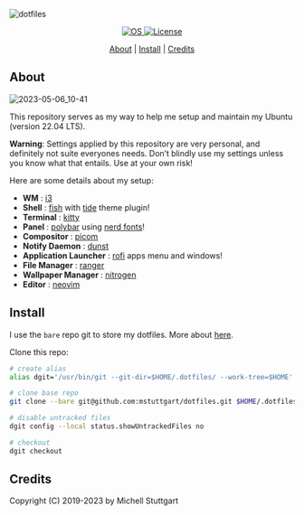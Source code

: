 ![dotfiles](https://user-images.githubusercontent.com/8174740/236624304-5fcfdad6-897b-46ce-8c6a-4e81d28878fd.png)

<p align="center">
  <a href="https://github.com/mstuttgart/dotfiles">
    <img src="https://img.shields.io/badge/OS-Linux-informational?style=for-the-badge&logo=linux&logoColor=white&color=bed5c5" alt="OS">
  </a>
  <a href="https://github.com/mstuttgart/dotfiles/blob/master/LICENSE">
    <img src="https://img.shields.io/github/license/mstuttgart/dotfiles.svg?style=for-the-badge&color=bed5c5" alt="License">
  </a>
</p>

<p align="center">
  <a href="#about">About</a> |
  <a href="#install">Install</a> |
  <a href="#credits">Credits</a>
</p>

## About

![2023-05-06_10-41](https://user-images.githubusercontent.com/8174740/236627842-bd9fea77-8537-408e-ac8c-0b2db0a24c96.png)

This repository serves as my way to help me setup and maintain my Ubuntu (version 22.04 LTS).

**Warning**: Settings applied by this repository are very personal, and definitely not suite everyones needs. Don’t blindly use my settings unless you know what that entails. Use at your own risk!

Here are some details about my setup:

- **WM**                           : [i3](https://github.com/i3/i3)
- **Shell**                        : [fish](https://fishshell.com/) with [tide](https://github.com/IlanCosman/tide) theme plugin!
- **Terminal**                     : [kitty](https://github.com/kovidgoyal/kitty)
- **Panel**                        : [polybar](https://github.com/polybar/polybar) using [nerd fonts](https://github.com/ryanoasis/nerd-fonts)!
- **Compositor**                   : [picom](https://github.com/chjj/compton)
- **Notify Daemon**                : [dunst](https://wiki.archlinux.org/index.php/Dunst)
- **Application Launcher**         : [rofi](https://github.com/davatorium/rofi) apps menu and windows!
- **File Manager**                 : [ranger](https://github.com/ranger/ranger)
- **Wallpaper Manager**            : [nitrogen](https://github.com/l3ib/nitrogen)
- **Editor**                       : [neovim](https://neovim.io/)

## Install

I use the `bare` repo git to store my dotfiles. More about [here](https://www.atlassian.com/git/tutorials/dotfiles).

Clone this repo:

```sh
# create alias
alias dgit='/usr/bin/git --git-dir=$HOME/.dotfiles/ --work-tree=$HOME'

# clone base repo
git clone --bare git@github.com:mstuttgart/dotfiles.git $HOME/.dotfiles

# disable untracked files
dgit config --local status.showUntrackedFiles no

# checkout
dgit checkout
```

## Credits

Copyright (C) 2019-2023 by Michell Stuttgart
